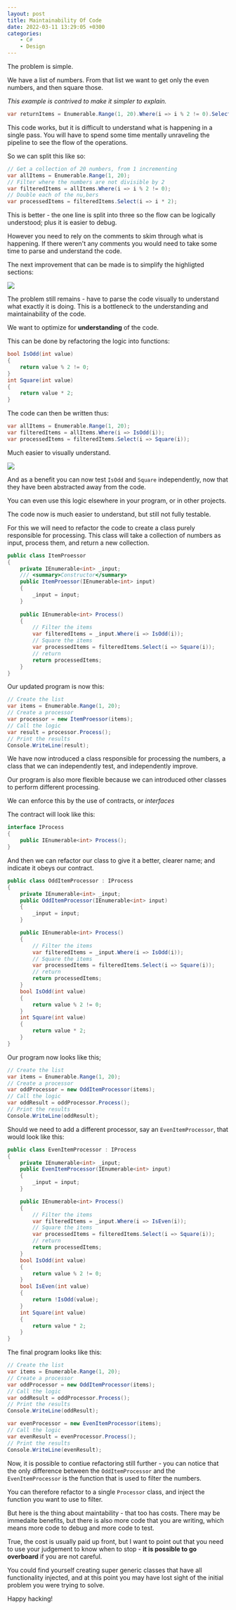```yaml
---
layout: post
title: Maintainability Of Code
date: 2022-03-11 13:29:05 +0300
categories:
    - C#
    - Design
---
```

The problem is simple.

We have a list of numbers. From that list we want to get only the even numbers, and then square those.

*This example is contrived to make it simpler to explain.*

```csharp
var returnItems = Enumerable.Range(1, 20).Where(i => i % 2 != 0).Select(i => i * 2);
```

This code works, but it is difficult to understand what is happening in a single pass. You will have to spend some time mentally unraveling the pipeline to see the flow of the operations.

So we can split this like so:

```csharp
// Get a collection of 20 numbers, from 1 incrementing
var allItems = Enumerable.Range(1, 20);
// Filter where the numbers are not divisible by 2
var filteredItems = allItems.Where(i => i % 2 != 0);
// Double each of the nu,bers
var processedItems = filteredItems.Select(i => i * 2);
```

This is better - the one line is split into three so the flow can be logically understood; plus it is easier to debug.

However you need to rely on the comments to skim through what is happening. If there weren't any comments you would need to take some time to parse and understand the code.

The next improvement that can be made is to simplify the highligted sections:

![](../images/2022/01/Complexity.png)

The problem still remains - have to parse the code visually to understand what exactly it is doing. This is a bottleneck to the understanding and maintainability of the code.

We want to optimize for **understanding** of the code.

This can be done by refactoring the logic into functions:

```csharp
bool IsOdd(int value)
{
    return value % 2 != 0;
}
int Square(int value)
{
    return value * 2;
}
```

The code can then be written thus:

```csharp
var allItems = Enumerable.Range(1, 20);
var filteredItems = allItems.Where(i => IsOdd(i));
var processedItems = filteredItems.Select(i => Square(i));
```

Much easier to visually understand.

![](../images/2022/01/Parse.png)

And as a benefit you can now test `IsOdd` and `Square` independently, now that they have been abstracted away from the code.

You can even use this logic elsewhere in your program, or in other projects.

The code now is much easier to understand, but still not fully testable.

For this we will need to refactor the code to create a class purely responsible for processing. This class will take a collection of numbers as input, process them, and return a new collection.

```csharp
public class ItemProessor
{
    private IEnumerable<int> _input;
    /// <summary>Constructor</summary>
    public ItemProessor(IEnumerable<int> input)
    {
        _input = input;
    }
    
    public IEnumerable<int> Process()
    {
        // Filter the items
        var filteredItems = _input.Where(i => IsOdd(i));
        // Square the items
        var processedItems = filteredItems.Select(i => Square(i));
        // return
        return processedItems;
    }
}
```

Our updated program is now this:

```csharp
// Create the list
var items = Enumerable.Range(1, 20);
// Create a processor
var processor = new ItemProessor(items);
// Call the logic
var result = processor.Process();
// Print the results
Console.WriteLine(result);
```

We have now introduced a class responsible for processing the numbers, a class that we can independently test, and independently improve.

Our program is also more flexible because we can introduced other classes to perform different processing.

We can enforce this by the use of contracts, or *interfaces*

The contract will look like this:

```csharp
interface IProcess
{
	public IEnumerable<int> Process();
}
```

And then we can refactor our class to give it a better, clearer name; and indicate it obeys our contract.

```csharp
public class OddItemProcessor : IProcess
{
	private IEnumerable<int> _input;
	public OddItemProcessor(IEnumerable<int> input)
	{
		_input = input;
	}

	public IEnumerable<int> Process()
	{
		// Filter the items
		var filteredItems = _input.Where(i => IsOdd(i));
		// Square the items
		var processedItems = filteredItems.Select(i => Square(i));
		// return
		return processedItems;
	}
	bool IsOdd(int value)
	{
		return value % 2 != 0;
	}
	int Square(int value)
	{
		return value * 2;
	}
}
```

Our program now looks like this;

```csharp
// Create the list
var items = Enumerable.Range(1, 20);
// Create a processor
var oddProcessor = new OddItemProcessor(items);
// Call the logic
var oddResult = oddProcessor.Process();
// Print the results
Console.WriteLine(oddResult);
```

Should we need to add a different processor, say an `EvenItemProcessor`, that would look like this:

```csharp
public class EvenItemProcessor : IProcess
{
	private IEnumerable<int> _input;
	public EvenItemProcessor(IEnumerable<int> input)
	{
		_input = input;
	}

	public IEnumerable<int> Process()
	{
		// Filter the items
		var filteredItems = _input.Where(i => IsEven(i));
		// Square the items
		var processedItems = filteredItems.Select(i => Square(i));
		// return
		return processedItems;
	}
	bool IsOdd(int value)
	{
		return value % 2 != 0;
	}
	bool IsEven(int value)
	{
		return !IsOdd(value);
	}
	int Square(int value)
	{
		return value * 2;
	}
}
```

The final program looks like this:

```csharp
// Create the list
var items = Enumerable.Range(1, 20);
// Create a processor
var oddProcessor = new OddItemProcessor(items);
// Call the logic
var oddResult = oddProcessor.Process();
// Print the results
Console.WriteLine(oddResult);

var evenProcessor = new EvenItemProcessor(items);
// Call the logic
var evenResult = evenProcessor.Process();
// Print the results
Console.WriteLine(evenResult);
```

Now, it is possible to contiue refactoring still further - you can notice that the only difference between the `OddItemProcessor` and the `EvenItemProcessor` is the function that is used to filter the numbers.

You can therefore refactor to a single `Processor` class, and inject the function you want to use to filter.

But here is the thing about maintability - that too has costs. There may be immedaite benefits, but there is also more code that you are writing, which means more code to debug and more code to test.

True, the cost is usually paid up front, but I want to point out that you need to use your judgement to know when to stop - **it is possible to go overboard** if you are not careful.

You could find yourself creating super generic classes that have all functionality injected, and at this point you may have lost sight of the initial problem you were trying to solve.

Happy hacking!